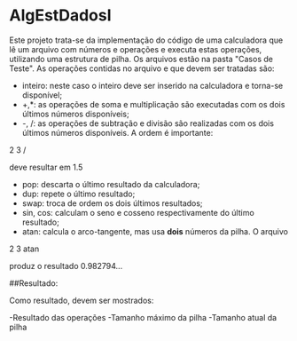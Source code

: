 # AlgEstDadosI

Este projeto trata-se da implementação do código de uma calculadora que lê um arquivo com números e operações e executa estas operações, utilizando uma estrutura de pilha. Os arquivos estão na pasta "Casos de Teste". As operações contidas no arquivo e que devem ser tratadas são:

- inteiro: neste caso o inteiro deve ser inserido na calculadora e torna-se disponível;
- +,*: as operações de soma e multiplicação são executadas com os dois últimos números disponíveis;
- -, /: as operações de subtração e divisão são realizadas com os dois últimos números disponíveis. A ordem é importante:

2
3
/

deve resultar em 1.5
- pop: descarta o último resultado da calculadora;
- dup: repete o último resultado;
- swap: troca de ordem os dois últimos resultados;
- sin, cos: calculam o seno e cosseno respectivamente do último resultado;
- atan: calcula o arco-tangente, mas usa **dois** números da pilha. O arquivo

2
3
atan

produz o resultado 0.982794...

##Resultado:

Como resultado, devem ser mostrados:

-Resultado das operações
-Tamanho máximo da pilha
-Tamanho atual da pilha
